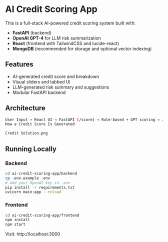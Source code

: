 
# AI Credit Scoring App

This is a full-stack AI-powered credit scoring system built with:
- **FastAPI** (backend)
- **OpenAI GPT-4** for LLM risk summarization
- **React** (frontend with TailwindCSS and lucide-react)
- **MongoDB** (recommended for storage and optional vector indexing)

## Features

- AI-generated credit score and breakdown
- Visual sliders and tabbed UI
- LLM-generated risk summary and suggestions
- Modular FastAPI backend

## Architecture
```bash
User Input → React UI → FastAPI (/score) → Rule-based + GPT scoring → JSON → UI rendering
How a Credit Score Is Generated

Credit Solution.png
```


## Running Locally

### Backend
```bash
cd ai-credit-scoring-app/backend
cp .env.example .env
# Add your OpenAI key in .env
pip install -r requirements.txt
uvicorn main:app --reload
```

### Frontend
```bash
cd ai-credit-scoring-app/frontend
npm install
npm start
```

Visit: http://localhost:3000

